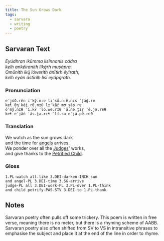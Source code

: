 ```yaml
---
title: The Sun Grows Dark
tags:
  - sarvara
  - writing
  - poetry
---
```

## Sarvaran Text
*Eyúdhran ikűmma lisi̋nnanis cádra*  
*kelh ankéiranith liką́rh musápra.*  
*Oműnith íkų̈ lówerith ánïtirh éyïrath,*  
*kelh eyán ástïrilh lísï eyápąrath.*
### Pronunciation
`eˈjúð.rɐ̃n ɪˈkỹ́.mːɐ lɪˈsɯ̃́.nːɐ̃.nɪs ˈʃád̪.rɐ`  
`keɬ ɐ̃ŋˈkéi̯.rɐ̃.nɪθ lɪˈkã́r̥ mʊˈsáp.rɐ`  
`õˈmỹ́.nɪθ ˈí.kʏ̃ ˈló.we.rɪθ ˈã́.nə.t̪ɪr̥ ˈé.jə.rɐθ`  
`keɬ eˈjã́n ˈás.t̪ə.rɪɬ ˈlí.sə eˈjá.pɐ̃.rɐθ`
### Translation
We watch as the sun grows dark  
and the time for [angels](lore/cosmology/celestial-beings/the-angels.md) arrives.  
We ponder over all the [Judges](lore/cosmology/celestial-beings/the-judges.md)' works,  
and give thanks to the [Petrified Child](lore/cosmology/celestial-beings/the-petrified-child.md).
### Gloss
`1.PL-watch all.like 3.DEI-darken-INCH sun`  
`and angel-PL 3.DEI-time 3.SG-arrive`  
`judge-PL all 3.DEI-work-PL 3.PL-over 1.PL-think`  
`and child petrify-PAS-STV 3.DEI-to 1.PL-thank`
## Notes
Sarvaran poetry often pulls off some trickery. This poem is written in free verse, meaning there is no meter, but there is a rhyming scheme of AABB. Sarvaran poetry also often shifted from SV to VS in intransitive phrases to emphasise the subject and place it at the end of the line in order to rhyme.